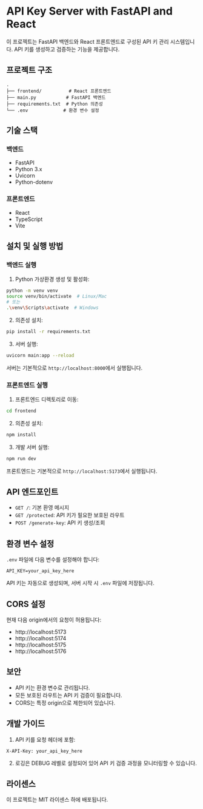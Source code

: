 # API Key Server with FastAPI and React

이 프로젝트는 FastAPI 백엔드와 React 프론트엔드로 구성된 API 키 관리 시스템입니다. API 키를 생성하고 검증하는 기능을 제공합니다.

## 프로젝트 구조

```
.
├── frontend/          # React 프론트엔드
├── main.py           # FastAPI 백엔드
├── requirements.txt  # Python 의존성
└── .env             # 환경 변수 설정
```

## 기술 스택

### 백엔드
- FastAPI
- Python 3.x
- Uvicorn
- Python-dotenv

### 프론트엔드
- React
- TypeScript
- Vite

## 설치 및 실행 방법

### 백엔드 실행

1. Python 가상환경 생성 및 활성화:
```bash
python -m venv venv
source venv/bin/activate  # Linux/Mac
# 또는
.\venv\Scripts\activate  # Windows
```

2. 의존성 설치:
```bash
pip install -r requirements.txt
```

3. 서버 실행:
```bash
uvicorn main:app --reload
```

서버는 기본적으로 `http://localhost:8000`에서 실행됩니다.

### 프론트엔드 실행

1. 프론트엔드 디렉토리로 이동:
```bash
cd frontend
```

2. 의존성 설치:
```bash
npm install
```

3. 개발 서버 실행:
```bash
npm run dev
```

프론트엔드는 기본적으로 `http://localhost:5173`에서 실행됩니다.

## API 엔드포인트

- `GET /`: 기본 환영 메시지
- `GET /protected`: API 키가 필요한 보호된 라우트
- `POST /generate-key`: API 키 생성/조회

## 환경 변수 설정

`.env` 파일에 다음 변수를 설정해야 합니다:
```
API_KEY=your_api_key_here
```

API 키는 자동으로 생성되며, 서버 시작 시 `.env` 파일에 저장됩니다.

## CORS 설정

현재 다음 origin에서의 요청이 허용됩니다:
- http://localhost:5173
- http://localhost:5174
- http://localhost:5175
- http://localhost:5176

## 보안

- API 키는 환경 변수로 관리됩니다.
- 모든 보호된 라우트는 API 키 검증이 필요합니다.
- CORS는 특정 origin으로 제한되어 있습니다.

## 개발 가이드

1. API 키를 요청 헤더에 포함:
```
X-API-Key: your_api_key_here
```

2. 로깅은 DEBUG 레벨로 설정되어 있어 API 키 검증 과정을 모니터링할 수 있습니다.

## 라이센스

이 프로젝트는 MIT 라이센스 하에 배포됩니다. 